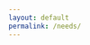 ```yaml
---
layout: default
permalink: /needs/
---
```


<div data-paperform-id="opensav-workshops"></div><script>(function() {var script = document.createElement('script'); script.src = "https://paperform.co/__embed"; document.body.appendChild(script); })()</script>
